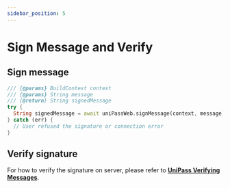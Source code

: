 ```yaml
---
sidebar_position: 5
---
```


# Sign Message and Verify

## Sign message

```dart
/// {@params} BuildContext context
/// {@params} String message
/// {@return} String signedMessage
try {
  String signedMessage = await uniPassWeb.signMessage(context, message);
} catch (err) {
  // User refused the signature or connection error
}
```

## Verify signature

For how to verify the signature on server, please refer to [**UniPass Verifying Messages**](../verifying-messages/01-unipass-verifying-messages.mdx).